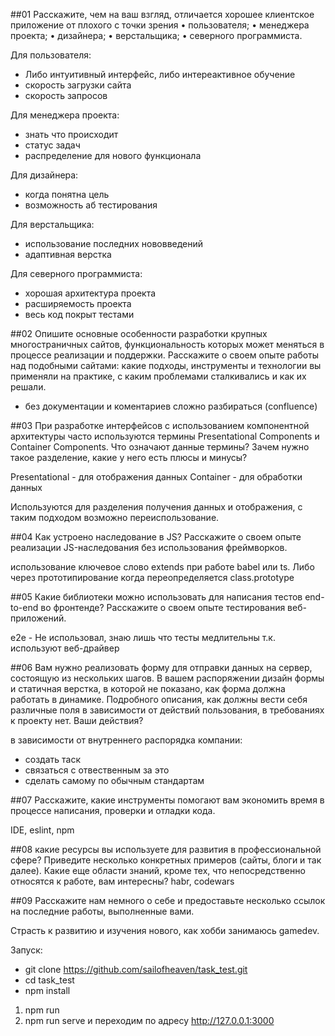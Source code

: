##01
Расскажите, чем на ваш взгляд, отличается хорошее клиентское приложение от плохого с
точки зрения
• пользователя;
• менеджера проекта;
• дизайнера;
• верстальщика;
• северного программиста.

Для пользователя:
 - Либо интуитивный интерфейс, либо интереактивное обучение
 - скорость загрузки сайта
 - скорость запросов

Для менеджера проекта:
 - знать что происходит
 - статус задач
 - распределение для нового функционала

Для дизайнера:
 - когда понятна цель
 - возможность аб тестирования

Для верстальщика:
 - использование последних нововведений
 - адаптивная верстка

Для северного программиста:
 - хорошая архитектура проекта
 - расширяемость проекта
 - весь код покрыт тестами

##02
Опишите основные особенности разработки крупных многостраничных сайтов,
функциональность которых может меняться в процессе реализации и поддержки.
Расскажите о своем опыте работы над подобными сайтами: какие подходы, инструменты
и технологии вы применяли на практике, с каким проблемами сталкивались и как их
решали.

- без документации и коментариев сложно разбираться (confluence)

##03
При разработке интерфейсов с использованием компонентной архитектуры часто
используются термины Presentational Components и Container Components. Что
означают данные термины? Зачем нужно такое разделение, какие у него есть плюсы и
минусы?

 Presentational - для отображения данных
 Container - для обработки данных 

 Используются для разделения получения данных  и отображения, с таким подходом возможно переиспользование.

##04
Как устроено наследование в JS? Расскажите о своем опыте реализации JS-наследования
без использования фреймворков.

 использование ключевое слово extends при работе babel или ts.
 Либо через прототипирование когда переопределяется class.prototype

##05
Какие библиотеки можно использовать для написания тестов end-to-end во фронтенде?
Расскажите о своем опыте тестирования веб-приложений.

 e2e - Не использовал, знаю лишь что тесты медлительны т.к. используют веб-драйвер

##06
 Вам нужно реализовать форму для отправки данных на сервер, состоящую из нескольких
шагов. В вашем распоряжении дизайн формы и статичная верстка, в которой не показано,
как форма должна работать в динамике. Подробного описания, как должны вести себя
различные поля в зависимости от действий пользования, в требованиях к проекту нет.
Ваши действия?

  в зависимости от внутреннего распорядка компании:
 - создать таск
 - связаться с отвественным за это 
 - сделать самому по обычным стандартам

##07
Расскажите, какие инструменты помогают вам экономить время в процессе написания,
проверки и отладки кода.

 IDE, eslint, npm

##08
какие ресурсы вы используете для развития в профессиональной сфере? Приведите
несколько конкретных примеров (сайты, блоги и так далее).
Какие еще области знаний, кроме тех, что непосредственно относятся к работе, вам
интересны?
 habr, codewars

##09
Расскажите нам немного о себе и предоставьте несколько ссылок на последние работы,
выполненные вами.

Страсть к развитию и изучения нового, как хобби занимаюсь gamedev.

Запуск:
- git clone https://github.com/sailofheaven/task_test.git
- cd task_test
- npm install

 1) npm run
 2) npm run serve и переходим по адресу http://127.0.0.1:3000
